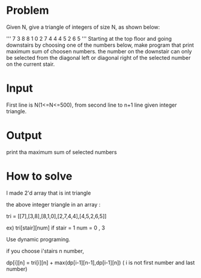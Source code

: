 # Problem
Given N, give a triangle of integers of size N, as shown below:

'''
        7
       3  8
      8  1  0
     2  7  4  4
    4  5  2  6  5
'''
Starting at the top floor and going downstairs by choosing one of the numbers below, make program that print maximum sum of choosen numbers. the number on the downstair can only be selected from the diagonal left or diagonal right of the selected number on the current stair.

# Input
First line is N(1<=N<=500), from second line to n+1 line given integer triangle.

# Output
print tha maximum sum of selected numbers

# How to solve

I made 2'd array that is int triangle

the above integer triangle in an array :
 
 tri = [[7],[3,8],[8,1,0],[2,7,4,4],[4,5,2,6,5]]

ex) tri[stair][num]  if stair = 1 num = 0 , 3

Use dynamic programing.

if you choose i'stairs n number, 

dp[i][n] = tri[i][n] + max(dp[i-1][n-1],dp[i-1][n]) ( i is not first number and last number)


